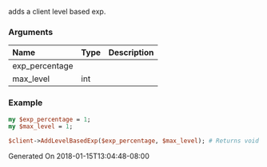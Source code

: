 adds a client level based exp.
### Arguments
**Name**|**Type**|**Description**
:---|:---|:---
exp_percentage||
max_level|int|

### Example

```perl
my $exp_percentage = 1;
my $max_level = 1;

$client->AddLevelBasedExp($exp_percentage, $max_level); # Returns void
```


Generated On 2018-01-15T13:04:48-08:00